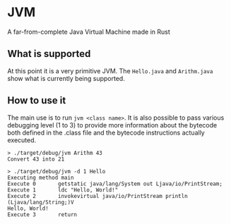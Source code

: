 # JVM
A far-from-complete Java Virtual Machine made in Rust

## What is supported

At this point it is a very primitive JVM. The `Hello.java` and `Arithm.java` show what is currently being supported.

## How to use it

The main use is to run `jvm <class name>`. It is also possible to pass various debugging level (1 to 3) to provide more information about the bytecode both defined in the .class file and the bytecode instructions actually executed.

```
> ./target/debug/jvm Arithm 43
Convert 43 into 21

> ./target/debug/jvm -d 1 Hello
Executing method main
Execute 0       getstatic java/lang/System out Ljava/io/PrintStream;
Execute 1       ldc "Hello, World!"
Execute 2       invokevirtual java/io/PrintStream println (Ljava/lang/String;)V
Hello, World!
Execute 3       return
```